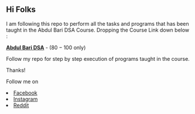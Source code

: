 ## Hi Folks

I am following this repo to perform all the tasks and programs that has been taught in the Abdul Bari DSA Course. Dropping the Course Link down below :

[**Abdul Bari DSA**](https://www.udemy.com/course/datastructurescncpp/) - ($80-100$ only)

Follow my repo for step by step execution of programs taught in the course.

Thanks!

Follow me on
<a href = "http://www.facebook.com/ig.roronoa"><li>Facebook</li></a>
<a href = "http://www.instagram.com/ig.roronoa"><li>Instagram</li> </a>
<a href = "http://www.reddit.com/chidoriswag"><li>Reddit</li></a>


